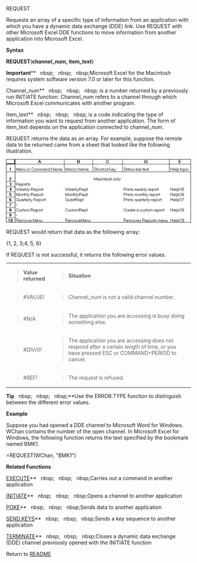 REQUEST

Requests an array of a specific type of information from an application
with which you have a dynamic data exchange (DDE) link. Use REQUEST with
other Microsoft Excel DDE functions to move information from another
application into Microsoft Excel.

**Syntax**

**REQUEST**(**channel\_num, item\_text**)

**Important****&nbsp;&nbsp;&nbsp;nbsp;&nbsp;&nbsp;&nbsp;nbsp;&nbsp;&nbsp;&nbsp;nbsp;Microsoft Excel for the Macintosh
requires system software version 7.0 or later for this function.

Channel\_num**&nbsp;&nbsp;&nbsp;nbsp;&nbsp;&nbsp;&nbsp;nbsp;&nbsp;&nbsp;&nbsp;nbsp;&nbsp;is a number returned by a previously
run INITIATE function. Channel\_num refers to a channel through which
Microsoft Excel communicates with another program.

Item\_text**&nbsp;&nbsp;&nbsp;nbsp;&nbsp;&nbsp;&nbsp;nbsp;&nbsp;&nbsp;&nbsp;nbsp;&nbsp;is a code indicating the type of
information you want to request from another application. The form of
item\_text depends on the application connected to channel\_num.

REQUEST returns the data as an array. For example, suppose the remote
data to be returned came from a sheet that looked like the following
illustration.

![](./media/image1.png)

REQUEST would return that data as the following array:

{1, 2, 3;4, 5, 6}

If REQUEST is not successful, it returns the following error values.

<table>
<tbody>
<tr class="odd">
<td><blockquote>
<p><strong>Value returned</strong></p>
</blockquote></td>
<td><blockquote>
<p><strong>Situation</strong></p>
</blockquote></td>
</tr>
<tr class="even">
<td><blockquote>
<p>#VALUE!</p>
</blockquote></td>
<td><blockquote>
<p>Channel_num is not a valid channel number.</p>
</blockquote></td>
</tr>
<tr class="odd">
<td><blockquote>
<p>#N/A</p>
</blockquote></td>
<td><blockquote>
<p>The application you are accessing is busy doing something else.</p>
</blockquote></td>
</tr>
<tr class="even">
<td><blockquote>
<p>#DIV/0!</p>
</blockquote></td>
<td><blockquote>
<p>The application you are accessing does not respond after a certain length of time, or you have pressed ESC or COMMAND+PERIOD to cancel.</p>
</blockquote></td>
</tr>
<tr class="odd">
<td><blockquote>
<p>#REF!</p>
</blockquote></td>
<td><blockquote>
<p>The request is refused.</p>
</blockquote></td>
</tr>
</tbody>
</table>

**Tip**&nbsp;&nbsp;&nbsp;nbsp;&nbsp;&nbsp;&nbsp;nbsp;&nbsp;&nbsp;&nbsp;nbsp;**Use the ERROR.TYPE function to distinguish
between the different error values.

**Example**

Suppose you had opened a DDE channel to Microsoft Word for Windows.
WChan contains the number of the open channel. In Microsoft Excel for
Windows, the following function returns the text specified by the
bookmark named BMK1.

\=REQUEST(WChan, "BMK1")

**Related Functions**

[EXECUTE](EXECUTE.md)**&nbsp;&nbsp;&nbsp;nbsp;&nbsp;&nbsp;&nbsp;nbsp;&nbsp;&nbsp;&nbsp;nbsp;Carries out a command in another application

[INITIATE](INITIATE.md)**&nbsp;&nbsp;&nbsp;nbsp;&nbsp;&nbsp;&nbsp;nbsp;&nbsp;&nbsp;&nbsp;nbsp;Opens a channel to another application

[POKE](POKE.md)**&nbsp;&nbsp;&nbsp;nbsp;&nbsp;&nbsp;&nbsp;nbsp;&nbsp;&nbsp;&nbsp;nbsp;Sends data to another application

[SEND.KEYS](SEND.KEYS.md)**&nbsp;&nbsp;&nbsp;nbsp;&nbsp;&nbsp;&nbsp;nbsp;&nbsp;&nbsp;&nbsp;nbsp;Sends a key sequence to another application

[TERMINATE](TERMINATE.md)**&nbsp;&nbsp;&nbsp;nbsp;&nbsp;&nbsp;&nbsp;nbsp;&nbsp;&nbsp;&nbsp;nbsp;Closes a dynamic data exchange (DDE) channel
previously opened with the INITIATE function



Return to [README](README.md)

